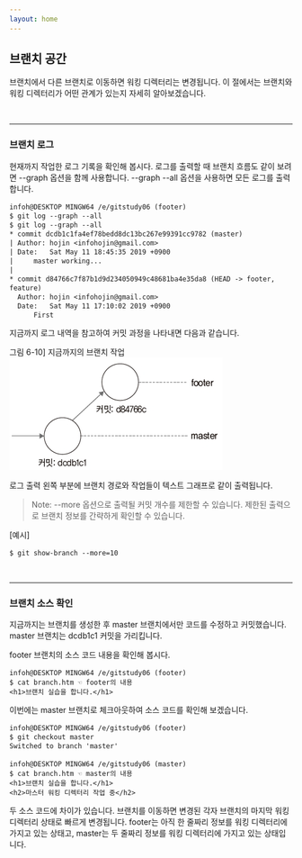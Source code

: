 ```yaml
---
layout: home
---
```

## 브랜치 공간
브랜치에서 다른 브랜치로 이동하면 워킹 디렉터리는 변경됩니다. 이 절에서는 브랜치와 워킹 디렉터리가 어떤 관계가 있는지 자세히 알아보겠습니다.  

<br>
<hr>

### 브랜치 로그
현재까지 작업한 로그 기록을 확인해 봅시다. 로그를 출력할 때 브랜치 흐름도 같이 보려면 --graph 옵션을 함께 사용합니다. --graph --all 옵션을 사용하면 모든 로그를 출력합니다.  

```
infoh@DESKTOP MINGW64 /e/gitstudy06 (footer)
$ git log --graph --all
$ git log --graph --all
* commit dcdb1c1fa4ef78bedd8dc13bc267e99391cc9782 (master)
| Author: hojin <infohojin@gmail.com>
| Date:   Sat May 11 18:45:35 2019 +0900
|     master working...
|
* commit d84766c7f87b1d9d234050949c48681ba4e35da8 (HEAD -> footer, feature)
  Author: hojin <infohojin@gmail.com>
  Date:   Sat May 11 17:10:02 2019 +0900
      First
```

지금까지 로그 내역을 참고하여 커밋 과정을 나타내면 다음과 같습니다.  

그림 6-10] 지금까지의 브랜치 작업  
![](./img/06-10.jpg)

로그 출력 왼쪽 부분에 브랜치 경로와 작업들이 텍스트 그래프로 같이 출력됩니다.  

>Note: --more 옵션으로 출력될 커밋 개수를 제한할 수 있습니다. 제한된 출력으로 브랜치 정보를 간략하게 확인할 수 있습니다.  

[예시]
```
$ git show-branch --more=10
```

<br>
<hr>

### 브랜치 소스 확인
지금까지는 브랜치를 생성한 후 master 브랜치에서만 코드를 수정하고 커밋했습니다. master 브랜치는 dcdb1c1 커밋을 가리킵니다.  

footer 브랜치의 소스 코드 내용을 확인해 봅시다.  

```
infoh@DESKTOP MINGW64 /e/gitstudy06 (footer)
$ cat branch.htm ☜ footer의 내용
<h1>브랜치 실습을 합니다.</h1>

```

이번에는 master 브랜치로 체크아웃하여 소스 코드를 확인해 보겠습니다.  

```
infoh@DESKTOP MINGW64 /e/gitstudy06 (footer)
$ git checkout master
Switched to branch 'master'

infoh@DESKTOP MINGW64 /e/gitstudy06 (master)
$ cat branch.htm ☜ master의 내용
<h1>브랜치 실습을 합니다.</h1>
<h2>마스터 워킹 디렉터리 작업 중</h2>

```

두 소스 코드에 차이가 있습니다. 브랜치를 이동하면 변경된 각자 브랜치의 마지막 워킹 디렉터리 상태로 빠르게 변경됩니다. footer는 아직 한 줄짜리 정보를 워킹 디렉터리에 가지고 있는 상태고, master는 두 줄짜리 정보를 워킹 디렉터리에 가지고 있는 상태입니다.  


<br><br>